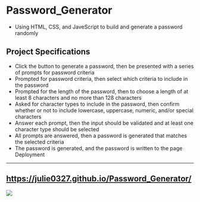 Password_Generator
====
*   Using HTML, CSS, and JaveScript to build and generate a password randomly
## Project Specifications
* Click the button to generate a password, then be presented with a series of prompts for password criteria
* Prompted for password criteria, then select which criteria to include in the password
* Prompted for the length of the password, then to choose a length of at least 8 characters and no more than 128 characters
* Asked for character types to include in the password, then confirm whether or not to include lowercase, uppercase, numeric, and/or special characters
* Answer each prompt, then the input should be validated and at least one character type should be selected
* All prompts are answered, then a password is generated that matches the selected criteria
* The password is generated, and the password is written to the page
Deployment
-------
https://julie0327.github.io/Password_Generator/
---------
![](https://github.com/julie0327/julie0327.git.io.Password_Generator/blob/main/Capture.JPG)
